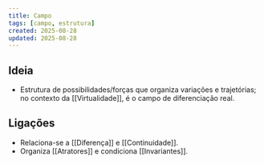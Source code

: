 ```yaml
---
title: Campo
tags: [campo, estrutura]
created: 2025-08-28
updated: 2025-08-28
---
```


## Ideia
- Estrutura de possibilidades/forças que organiza variações e trajetórias; no contexto da [[Virtualidade]], é o campo de diferenciação real.

## Ligações
- Relaciona-se a [[Diferença]] e [[Continuidade]].
- Organiza [[Atratores]] e condiciona [[Invariantes]].
